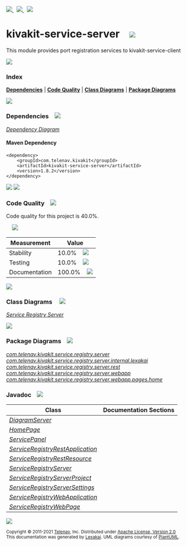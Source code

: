 [//]: # (start-user-text)

<a href="https://www.kivakit.org">
<img src="https://telenav.github.io/telenav-assets/images/icons/web-32.png" srcset="https://telenav.github.io/telenav-assets/images/icons/web-32-2x.png 2x"/>
</a>
&nbsp;
<a href="https://twitter.com/openkivakit">
<img src="https://telenav.github.io/telenav-assets/images/logos/twitter/twitter-32.png" srcset="https://telenav.github.io/telenav-assets/images/logos/twitter/twitter-32-2x.png 2x"/>
</a>
&nbsp;
<a href="https://kivakit.zulipchat.com">
<img src="https://telenav.github.io/telenav-assets/images/logos/zulip/zulip-32.png" srcset="https://telenav.github.io/telenav-assets/images/logos/zulip/zulip-32-2x.png 2x"/>
</a>

[//]: # (end-user-text)

# kivakit-service-server &nbsp;&nbsp; <img src="https://telenav.github.io/telenav-assets/images/icons/server-32.png" srcset="https://telenav.github.io/telenav-assets/images/icons/server-32-2x.png 2x"/>

This module provides port registration services to kivakit-service-client

<img src="https://telenav.github.io/telenav-assets/images/separators/horizontal-line-512.png" srcset="https://telenav.github.io/telenav-assets/images/separators/horizontal-line-512-2x.png 2x"/>

### Index



[**Dependencies**](#dependencies) | [**Code Quality**](#code-quality) | [**Class Diagrams**](#class-diagrams) | [**Package Diagrams**](#package-diagrams)

<img src="https://telenav.github.io/telenav-assets/images/separators/horizontal-line-512.png" srcset="https://telenav.github.io/telenav-assets/images/separators/horizontal-line-512-2x.png 2x"/>

### Dependencies <a name="dependencies"></a> &nbsp;&nbsp; <img src="https://telenav.github.io/telenav-assets/images/icons/dependencies-32.png" srcset="https://telenav.github.io/telenav-assets/images/icons/dependencies-32-2x.png 2x"/>

[*Dependency Diagram*](https://www.kivakit.org/1.8.2/lexakai/kivakit-stuff/kivakit-service/server/documentation/diagrams/dependencies.svg)

#### Maven Dependency

    <dependency>
        <groupId>com.telenav.kivakit</groupId>
        <artifactId>kivakit-service-server</artifactId>
        <version>1.8.2</version>
    </dependency>

<img src="https://telenav.github.io/telenav-assets/images/separators/horizontal-line-128.png" srcset="https://telenav.github.io/telenav-assets/images/separators/horizontal-line-128-2x.png 2x"/>

[//]: # (start-user-text)



[//]: # (end-user-text)

<img src="https://telenav.github.io/telenav-assets/images/separators/horizontal-line-128.png" srcset="https://telenav.github.io/telenav-assets/images/separators/horizontal-line-128-2x.png 2x"/>

### Code Quality <a name="code-quality"></a> &nbsp;&nbsp; <img src="https://telenav.github.io/telenav-assets/images/icons/ruler-32.png" srcset="https://telenav.github.io/telenav-assets/images/icons/ruler-32-2x.png 2x"/>

Code quality for this project is 40.0%.  
  
&nbsp; &nbsp; <img src="https://telenav.github.io/telenav-assets/images/meters/meter-40-96.png" srcset="https://telenav.github.io/telenav-assets/images/meters/meter-40-96-2x.png 2x"/>

| Measurement   | Value                    |
|---------------|--------------------------|
| Stability     | 10.0%&nbsp; &nbsp; <img src="https://telenav.github.io/telenav-assets/images/meters/meter-10-96.png" srcset="https://telenav.github.io/telenav-assets/images/meters/meter-10-96-2x.png 2x"/>     |
| Testing       | 10.0%&nbsp; &nbsp; <img src="https://telenav.github.io/telenav-assets/images/meters/meter-10-96.png" srcset="https://telenav.github.io/telenav-assets/images/meters/meter-10-96-2x.png 2x"/>       |
| Documentation | 100.0%&nbsp; &nbsp; <img src="https://telenav.github.io/telenav-assets/images/meters/meter-100-96.png" srcset="https://telenav.github.io/telenav-assets/images/meters/meter-100-96-2x.png 2x"/> |

<img src="https://telenav.github.io/telenav-assets/images/separators/horizontal-line-128.png" srcset="https://telenav.github.io/telenav-assets/images/separators/horizontal-line-128-2x.png 2x"/>

### Class Diagrams <a name="class-diagrams"></a> &nbsp; &nbsp; <img src="https://telenav.github.io/telenav-assets/images/icons/diagram-40.png" srcset="https://telenav.github.io/telenav-assets/images/icons/diagram-40-2x.png 2x"/>

[*Service Registry Server*](https://www.kivakit.org/1.8.2/lexakai/kivakit-stuff/kivakit-service/server/documentation/diagrams/diagram-server.svg)

<img src="https://telenav.github.io/telenav-assets/images/separators/horizontal-line-128.png" srcset="https://telenav.github.io/telenav-assets/images/separators/horizontal-line-128-2x.png 2x"/>

### Package Diagrams <a name="package-diagrams"></a> &nbsp;&nbsp; <img src="https://telenav.github.io/telenav-assets/images/icons/box-24.png" srcset="https://telenav.github.io/telenav-assets/images/icons/box-24-2x.png 2x"/>

[*com.telenav.kivakit.service.registry.server*](https://www.kivakit.org/1.8.2/lexakai/kivakit-stuff/kivakit-service/server/documentation/diagrams/com.telenav.kivakit.service.registry.server.svg)  
[*com.telenav.kivakit.service.registry.server.internal.lexakai*](https://www.kivakit.org/1.8.2/lexakai/kivakit-stuff/kivakit-service/server/documentation/diagrams/com.telenav.kivakit.service.registry.server.internal.lexakai.svg)  
[*com.telenav.kivakit.service.registry.server.rest*](https://www.kivakit.org/1.8.2/lexakai/kivakit-stuff/kivakit-service/server/documentation/diagrams/com.telenav.kivakit.service.registry.server.rest.svg)  
[*com.telenav.kivakit.service.registry.server.webapp*](https://www.kivakit.org/1.8.2/lexakai/kivakit-stuff/kivakit-service/server/documentation/diagrams/com.telenav.kivakit.service.registry.server.webapp.svg)  
[*com.telenav.kivakit.service.registry.server.webapp.pages.home*](https://www.kivakit.org/1.8.2/lexakai/kivakit-stuff/kivakit-service/server/documentation/diagrams/com.telenav.kivakit.service.registry.server.webapp.pages.home.svg)

### Javadoc <a name="code-quality"></a> &nbsp;&nbsp; <img src="https://telenav.github.io/telenav-assets/images/icons/books-24.png" srcset="https://telenav.github.io/telenav-assets/images/icons/books-24-2x.png 2x"/>

| Class | Documentation Sections  |
|-------|-------------------------|
| [*DiagramServer*](https://www.kivakit.org/1.8.2/javadoc/kivakit-stuff/kivakit.service.server///////////////////////////////////////////////////////////////////////////.html) |  |  
| [*HomePage*](https://www.kivakit.org/1.8.2/javadoc/kivakit-stuff/kivakit.service.server///////////////////////////////////////////////////////////////////////.html) |  |  
| [*ServicePanel*](https://www.kivakit.org/1.8.2/javadoc/kivakit-stuff/kivakit.service.server///////////////////////////////////////////////////////////////////////////.html) |  |  
| [*ServiceRegistryRestApplication*](https://www.kivakit.org/1.8.2/javadoc/kivakit-stuff/kivakit.service.server////////////////////////////////////////////////////////////////////////////////.html) |  |  
| [*ServiceRegistryRestResource*](https://www.kivakit.org/1.8.2/javadoc/kivakit-stuff/kivakit.service.server/////////////////////////////////////////////////////////////////////////////.html) |  |  
| [*ServiceRegistryServer*](https://www.kivakit.org/1.8.2/javadoc/kivakit-stuff/kivakit.service.server//////////////////////////////////////////////////////////////////.html) |  |  
| [*ServiceRegistryServerProject*](https://www.kivakit.org/1.8.2/javadoc/kivakit-stuff/kivakit.service.server/////////////////////////////////////////////////////////////////////////.html) |  |  
| [*ServiceRegistryServerSettings*](https://www.kivakit.org/1.8.2/javadoc/kivakit-stuff/kivakit.service.server//////////////////////////////////////////////////////////////////////////.html) |  |  
| [*ServiceRegistryWebApplication*](https://www.kivakit.org/1.8.2/javadoc/kivakit-stuff/kivakit.service.server/////////////////////////////////////////////////////////////////////////////////.html) |  |  
| [*ServiceRegistryWebPage*](https://www.kivakit.org/1.8.2/javadoc/kivakit-stuff/kivakit.service.server//////////////////////////////////////////////////////////////////////////.html) |  |  

[//]: # (start-user-text)



[//]: # (end-user-text)

<img src="https://telenav.github.io/telenav-assets/images/separators/horizontal-line-512.png" srcset="https://telenav.github.io/telenav-assets/images/separators/horizontal-line-512-2x.png 2x"/>

<sub>Copyright &#169; 2011-2021 [Telenav](https://telenav.com), Inc. Distributed under [Apache License, Version 2.0](LICENSE)</sub>  
<sub>This documentation was generated by [Lexakai](https://lexakai.org). UML diagrams courtesy of [PlantUML](https://plantuml.com).</sub>
